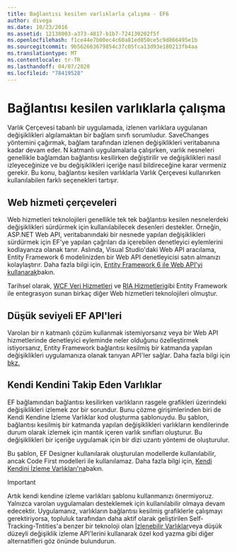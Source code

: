 ```yaml
---
title: Bağlantısı kesilen varlıklarla çalışma - EF6
author: divega
ms.date: 10/23/2016
ms.assetid: 12138003-a373-4817-b1b7-724130202f5f
ms.openlocfilehash: f1ce44e7b00ec4c60a81ed850ce5c9d866495e1b
ms.sourcegitcommit: 9b562663679854c37c05fca13d93e180213fb4aa
ms.translationtype: MT
ms.contentlocale: tr-TR
ms.lasthandoff: 04/07/2020
ms.locfileid: "78419528"
---
```

# <a name="working-with-disconnected-entities"></a>Bağlantısı kesilen varlıklarla çalışma
Varlık Çerçevesi tabanlı bir uygulamada, izlenen varlıklara uygulanan değişiklikleri algılamaktan bir bağlam sınıfı sorumludur. SaveChanges yöntemini çağırmak, bağlam tarafından izlenen değişiklikleri veritabanına kadar devam eder. N katmanlı uygulamalarla çalışırken, varlık nesneleri genellikle bağlamdan bağlantısı kesilirken değiştirilir ve değişiklikleri nasıl izleyeceğinize ve bu değişiklikleri içeriğe nasıl bildireceğine karar vermeniz gerekir. Bu konu, bağlantısı kesilen varlıklarla Varlık Çerçevesi kullanırken kullanılabilen farklı seçenekleri tartışır.   

## <a name="web-service-frameworks"></a>Web hizmeti çerçeveleri

Web hizmetleri teknolojileri genellikle tek tek bağlantısı kesilen nesnelerdeki değişiklikleri sürdürmek için kullanılabilecek desenleri destekler. Örneğin, ASP.NET Web API, veritabanındaki bir nesnede yapılan değişiklikleri sürdürmek için EF'ye yapılan çağrıları da içerebilen denetleyici eylemlerini kodlayanıza olanak tanır. Aslında, Visual Studio'daki Web API aracılama, Entity Framework 6 modelinizden bir Web API denetleyicisi satın almanızı kolaylaştırır. Daha fazla bilgi için, [Entity Framework 6 ile Web API'yi kullanarak](https://docs.microsoft.com/aspnet/web-api/overview/data/using-web-api-with-entity-framework/)bakın.   

Tarihsel olarak, [WCF Veri Hizmetleri](https://docs.microsoft.com/dotnet/framework/data/wcf/create-a-data-service-using-an-adonet-ef-data-wcf) ve [RIA Hizmetleri](https://docs.microsoft.com/previous-versions/dotnet/wcf-ria/ee707344(v=vs.91))gibi Entity Framework ile entegrasyon sunan birkaç diğer Web hizmetleri teknolojileri olmuştur.

## <a name="low-level-ef-apis"></a>Düşük seviyeli EF API'leri

Varolan bir n katmanlı çözüm kullanmak istemiyorsanız veya bir Web API hizmetlerinde denetleyici eyleminde neler olduğunu özelleştirmek istiyorsanız, Entity Framework bağlantısı kesilmiş bir katmanda yapılan değişiklikleri uygulamanıza olanak tanıyan API'ler sağlar. Daha fazla bilgi için [bkz.](~/ef6/saving/change-tracking/entity-state.md)  

## <a name="self-tracking-entities"></a>Kendi Kendini Takip Eden Varlıklar  

EF bağlamından bağlantısı kesilirken varlıkların rasgele grafikleri üzerindeki değişiklikleri izlemek zor bir sorundur. Bunu çözme girişimlerinden biri de Kendi Kendine İzleme Varlıklar kod oluşturma şablonuydu. Bu şablon, bağlantısı kesilmiş bir katmanda yapılan değişiklikleri varlıkların kendilerinde durum olarak izlemek için mantık içeren varlık sınıfları oluşturur. Bu değişiklikleri bir içeriğe uygulamak için bir dizi uzantı yöntemi de oluşturulur.

Bu şablon, EF Designer kullanılarak oluşturulan modellerde kullanılabilir, ancak Code First modelleri ile kullanılamaz. Daha fazla bilgi için, [Kendi Kendini İzleme Varlıkları'na](self-tracking-entities/index.md)bakın.  

> [!IMPORTANT]
> Artık kendi kendine izleme varlıkları şablonu kullanmanızı önermiyoruz. Yalnızca varolan uygulamaları desteklemek için kullanılabilir olmaya devam edecektir. Uygulamanız, varlıkların bağlantısı kesilmiş grafiklerle çalışmayı gerektiriyorsa, topluluk tarafından daha aktif olarak geliştirilen Self-Tracking-Tntities'a benzer bir teknoloji olan [İzlenebilir Varlıklar](https://trackableentities.github.io/)veya düşük düzeyli değişiklik izleme API'lerini kullanarak özel kod yazma gibi diğer alternatifleri göz önünde bulundurun.
